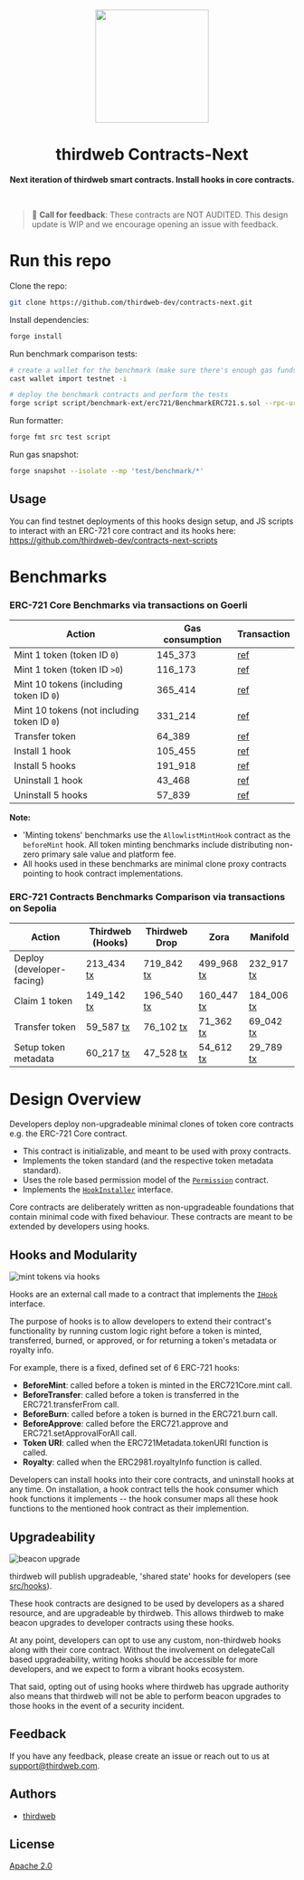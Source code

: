 <p align="center">
<br />
<a href="https://thirdweb.com"><img src="https://github.com/thirdweb-dev/typescript-sdk/blob/main/logo.svg?raw=true" width="200" alt=""/></a>
<br />
</p>
<h1 align="center">thirdweb Contracts-Next</h1>
<p align="center"><strong>Next iteration of thirdweb smart contracts. Install hooks in core contracts.</strong></p>
<br />

> :mega: **Call for feedback**: These contracts are NOT AUDITED. This design update is WIP and we encourage opening an issue with feedback.

# Run this repo

Clone the repo:

```bash
git clone https://github.com/thirdweb-dev/contracts-next.git
```

Install dependencies:

```bash
forge install
```

Run benchmark comparison tests:

```bash
# create a wallet for the benchmark (make sure there's enough gas funds)
cast wallet import testnet -i

# deploy the benchmark contracts and perform the tests
forge script script/benchmark-ext/erc721/BenchmarkERC721.s.sol --rpc-url "https://sepolia.rpc.thirdweb.com" --account testnet [--broadcast]
```

Run formatter:

```bash
forge fmt src test script
```

Run gas snapshot:

```bash
forge snapshot --isolate --mp 'test/benchmark/*'
```

## Usage

You can find testnet deployments of this hooks design setup, and JS scripts to interact with an ERC-721 core contract and its hooks here: https://github.com/thirdweb-dev/contracts-next-scripts

# Benchmarks

### ERC-721 Core Benchmarks via transactions on Goerli

| Action                                      | Gas consumption | Transaction                                                                                              |
| ------------------------------------------- | --------------- | -------------------------------------------------------------------------------------------------------- |
| Mint 1 token (token ID `0`)                 | 145_373         | [ref](https://goerli.etherscan.io/tx/0x1de1431200f6d39e9f4ddba3386e413078308a6eae1ebcc722884443b643d7d0) |
| Mint 1 token (token ID `>0`)                | 116_173         | [ref](https://goerli.etherscan.io/tx/0xc38e82228a1f8cf877abfeeb28e3f294bb38b90f51cbb2df1c899f03fad4e355) |
| Mint 10 tokens (including token ID `0`)     | 365_414         | [ref](https://goerli.etherscan.io/tx/0x1e8a79bd1806a3410a46f8d0ec0fcff099e3aeff6d4e64815c1f400ab092c77e) |
| Mint 10 tokens (not including token ID `0`) | 331_214         | [ref](https://goerli.etherscan.io/tx/0xe4ab2650f8827d52d2ec15956da910915b2b08f67d3f59ac8091da2fbd0369a0) |
| Transfer token                              | 64_389          | [ref](https://goerli.etherscan.io/tx/0x3ca2c4c74d6c8a4859fd78af5091c4dc4dc0fc0452202b18b611e4f0308c3673) |
| Install 1 hook                              | 105_455         | [ref](https://goerli.etherscan.io/tx/0x8df68fefe6f0318220795f4c56aec81fdafea2a3d17da2d45a0a762aac6cf6d0) |
| Install 5 hooks                             | 191_918         | [ref](https://goerli.etherscan.io/tx/0x184f59ce6f83a6927e2269879bdec9ccd29f8ed3fd98be9d4d359e34cfde4ce5) |
| Uninstall 1 hook                            | 43_468          | [ref](https://goerli.etherscan.io/tx/0x30c678277603c80b1f412049b13ba6742712c64ef9973b00d8866169589ad40f) |
| Uninstall 5 hooks                           | 57_839          | [ref](https://goerli.etherscan.io/tx/0xf1869d1b6fdc0f7e340cd30df2f0b57408cf0d752e4898ef14836a7672877050) |

**Note:**

- 'Minting tokens' benchmarks use the `AllowlistMintHook` contract as the `beforeMint` hook. All token minting benchmarks include distributing non-zero primary sale value and platform fee.
- All hooks used in these benchmarks are minimal clone proxy contracts pointing to hook contract implementations.

### ERC-721 Contracts Benchmarks Comparison via transactions on Sepolia

| Action                    | Thirdweb (Hooks)                                                                                                 | Thirdweb Drop                                                                                                    | Zora                                                                                                             | Manifold                                                                                                         |
| ------------------------- | ---------------------------------------------------------------------------------------------------------------- | ---------------------------------------------------------------------------------------------------------------- | ---------------------------------------------------------------------------------------------------------------- | ---------------------------------------------------------------------------------------------------------------- |
| Deploy (developer-facing) | 213_434 [tx](https://sepolia.etherscan.io/tx/0x4899fd74e09b4994162f0ce4ea8783a93712825cb20373612263cbfcf83137dc) | 719_842 [tx](https://sepolia.etherscan.io/tx/0x69bf0d597b4db864d50b1c592451156e23a0eca598fd337f0888f3f0d45eda85) | 499_968 [tx](https://sepolia.etherscan.io/tx/0x1d3e653ab587f3203abdcb233ca3502f5a99b2ba38c62b9097b4d9cecac39016) | 232_917 [tx](https://sepolia.etherscan.io/tx/0x80fcff853e07bb99475e0258c315eaf4f91f6e954f9edc170e05a833568401d3) |
| Claim 1 token             | 149_142 [tx](https://sepolia.etherscan.io/tx/0xce9155496a5e1705fd91e25fa5c4b6a2664ee8951010e0d236b8f1bc1bebb2a9) | 196_540 [tx](https://sepolia.etherscan.io/tx/0xd2d5eaa191ebe342f34a2647a253782795d93cecc90ae0e3de4bb6a6afe29d0a) | 160_447 [tx](https://sepolia.etherscan.io/tx/0xe1b431c28f0cc8d03489ea1a54fb6b70eea4dc0210cbf24f9cf6b22c3a68f99d) | 184_006 [tx](https://sepolia.etherscan.io/tx/0x149ac1f2aec78753f73a7b16bdea9dd81dc5823893a128422499ba49af3b07f4) |
| Transfer token            | 59_587 [tx](https://sepolia.etherscan.io/tx/0x252311fc0ada4873d8fcc036ec7145b1dfb76bef7d974aae15111623cf4e889b)  | 76_102 [tx](https://sepolia.etherscan.io/tx/0xd5dd3f3f33e6755fd07617795a382e7e34005771a6374dacbfb686c6b4d981cc)  | 71_362 [tx](https://sepolia.etherscan.io/tx/0x4f3d79e1b5582ebab5ff6e1f343d640b2e47ded458223de4e1cf248f1c72776d)  | 69_042 [tx](https://sepolia.etherscan.io/tx/0xb3eb80ea9cf88d3a731490f6c9fd8c3f9d8b8283e5b376e4aaf001fb46e84ae2)  |
| Setup token metadata      | 60_217 [tx](https://sepolia.etherscan.io/tx/0xfe99caf84e543f1b73055da7ef23f8071d3b8d893c838c12b9b3567f0a4cdcb8)  | 47_528 [tx](https://sepolia.etherscan.io/tx/0x6526f514b47d60785eb3951046dc1e30b175d2aa74aa2693932ea68ed2054d4d)  | 54_612 [tx](https://sepolia.etherscan.io/tx/0xd959c6dfc531994bca58df41c30952a04a6f1ab7e86b3ab3457ed4f4d5bd1846)  | 29_789 [tx](https://sepolia.etherscan.io/tx/0x1d3e653ab587f3203abdcb233ca3502f5a99b2ba38c62b9097b4d9cecac39016)  |

# Design Overview

Developers deploy non-upgradeable minimal clones of token core contracts e.g. the ERC-721 Core contract.

- This contract is initializable, and meant to be used with proxy contracts.
- Implements the token standard (and the respective token metadata standard).
- Uses the role based permission model of the [`Permission`](https://github.com/thirdweb-dev/contracts-next/blob/main/src/common/Permission.sol) contract.
- Implements the [`HookInstaller`](https://github.com/thirdweb-dev/contracts-next/blob/main/src/hook/HookInstaller.sol) interface.

Core contracts are deliberately written as non-upgradeable foundations that contain minimal code with fixed behaviour. These contracts are meant to be extended by developers using hooks.

## Hooks and Modularity

![mint tokens via hooks](https://ipfs.io/ipfs/QmXfN8GFsJNEgkwa9F44kRWFFnahPbyPb8yV2L9LmFomnj/contracts-next-mint-tokens.png)

Hooks are an external call made to a contract that implements the [`IHook`](https://github.com/thirdweb-dev/contracts-next/blob/main/src/interface/hook/IHook.sol) interface.

The purpose of hooks is to allow developers to extend their contract's functionality by running custom logic right before a token is minted, transferred, burned, or approved, or for returning a token's metadata or royalty info.

For example, there is a fixed, defined set of 6 ERC-721 hooks:

- **BeforeMint**: called before a token is minted in the ERC721Core.mint call.
- **BeforeTransfer**: called before a token is transferred in the ERC721.transferFrom call.
- **BeforeBurn**: called before a token is burned in the ERC721.burn call.
- **BeforeApprove**: called before the ERC721.approve and ERC721.setApprovalForAll call.
- **Token URI**: called when the ERC721Metadata.tokenURI function is called.
- **Royalty**: called when the ERC2981.royaltyInfo function is called.

Developers can install hooks into their core contracts, and uninstall hooks at any time. On installation, a hook contract tells the hook consumer which hook functions it implements -- the hook consumer maps all these hook functions to the mentioned hook contract as their implemention.

## Upgradeability

![beacon upgrade](https://ipfs.io/ipfs/QmS1zU629FoDZM1X3oRmMZyxi7ThW2UiFybK7mkpZ2DzBS/contracts-next-beacon-upgrade.png)

thirdweb will publish upgradeable, 'shared state' hooks for developers (see [src/hooks](https://github.com/thirdweb-dev/contracts-next/tree/main/src/hook)).

These hook contracts are designed to be used by developers as a shared resource, and are upgradeable by thirdweb. This allows thirdweb to make beacon upgrades to developer contracts using these hooks.

At any point, developers can opt to use any custom, non-thirdweb hooks along with their core contract. Without the involvement on delegateCall based upgradeability, writing hooks should be accessible for more developers, and we expect to form a vibrant hooks ecosystem.

That said, opting out of using hooks where thirdweb has upgrade authority also means that thirdweb will not be able to perform beacon upgrades to those hooks in the event of a security incident.

## Feedback

If you have any feedback, please create an issue or reach out to us at support@thirdweb.com.

## Authors

- [thirdweb](https://thirdweb.com)

## License

[Apache 2.0](https://www.apache.org/licenses/LICENSE-2.0.txt)
